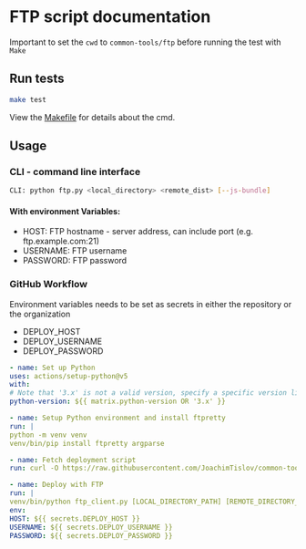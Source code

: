 # FTP script documentation

Important to set the `cwd` to `common-tools/ftp` before running the test with `Make`

## Run tests

```bash
make test
```

View the [Makefile](Makefile) for details about the cmd.

## Usage

### CLI - command line interface

```bash
CLI: python ftp.py <local_directory> <remote_dist> [--js-bundle]
```

#### With environment Variables:

- HOST: FTP hostname - server address, can include port (e.g. ftp.example.com:21)
- USERNAME: FTP username
- PASSWORD: FTP password

### GitHub Workflow

Environment variables needs to be set as secrets in either the repository or the organization
- DEPLOY_HOST
- DEPLOY_USERNAME
- DEPLOY_PASSWORD
```yaml
- name: Set up Python
uses: actions/setup-python@v5
with:
# Note that '3.x' is not a valid version, specify a specific version like 3.11
python-version: ${{ matrix.python-version OR '3.x' }}

- name: Setup Python environment and install ftpretty
run: |
python -m venv venv
venv/bin/pip install ftpretty argparse

- name: Fetch deployment script
run: curl -O https://raw.githubusercontent.com/JoachimTislov/common-tools/main/ftp/ftp_client.py

- name: Deploy with FTP
run: |
venv/bin/python ftp_client.py [LOCAL_DIRECTORY_PATH] [REMOTE_DIRECTORY_PATH] ([--js-bundle] - if you want to delete existing assets folder for JS bundles, see lines 81 to 97)
env:
HOST: ${{ secrets.DEPLOY_HOST }}
USERNAME: ${{ secrets.DEPLOY_USERNAME }}
PASSWORD: ${{ secrets.DEPLOY_PASSWORD }}
```
